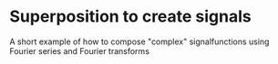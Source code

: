 # Superposition to create signals

A short example of how to compose "complex" signalfunctions using Fourier series 
and Fourier transforms 